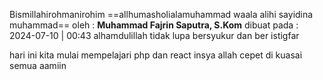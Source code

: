 Bismillahirohmanirohim 
==allhumasholialamuhammad waala alihi sayidina muhammad==
oleh : **Muhammad Fajrin Saputra, S.Kom** 
dibuat pada : 2024-07-10 | 00:43
alhamdulillah tidak lupa bersyukur dan ber istigfar


hari ini kita mulai mempelajari php dan react
insya allah cepet di kuasai semua
aamiin


